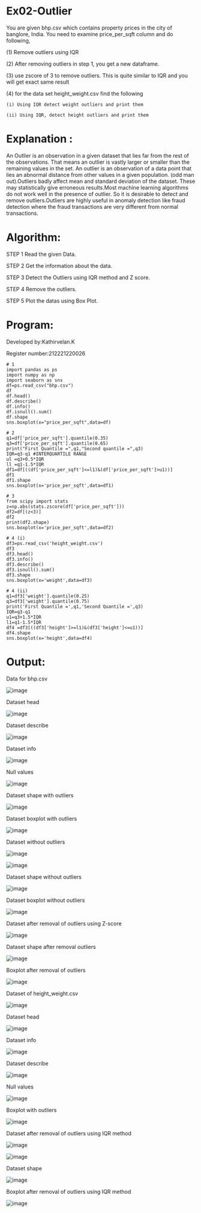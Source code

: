 # Ex02-Outlier

You are given bhp.csv which contains property prices in the city of banglore, India. You need to examine price_per_sqft column and do following,

(1) Remove outliers using IQR 

(2) After removing outliers in step 1, you get a new dataframe.

(3) use zscore of 3 to remove outliers. This is quite similar to IQR and you will get exact same result

(4) for the data set height_weight.csv find the following

    (i) Using IQR detect weight outliers and print them

    (ii) Using IQR, detect height outliers and print them
    
# Explanation :
An Outlier is an observation in a given dataset that lies far from the rest of the observations. That means an outlier is vastly larger or smaller than the remaining values in the set. An outlier is an observation of a data point that lies an abnormal distance from other values in a given population. (odd man out).Outliers badly affect mean and standard deviation of the dataset. These may statistically give erroneous results.Most machine learning algorithms do not work well in the presence of outlier. So it is desirable to detect and remove outliers.Outliers are highly useful in anomaly detection like fraud detection where the fraud transactions are very different from normal transactions.

# Algorithm:

STEP 1
Read the given Data.

STEP 2
Get the information about the data.

STEP 3
Detect the Outliers using IQR method and Z score.

STEP 4
Remove the outliers.

STEP 5
Plot the datas using Box Plot.
 
 
# Program:
Developed by:Kathirvelan.K

Register number:212221220026
```
# 1
import pandas as ps
import numpy as np
import seaborn as sns
df=ps.read_csv("bhp.csv")
df
df.head()
df.describe()
df.info()
df.isnull().sum()
df.shape
sns.boxplot(x="price_per_sqft",data=df)

# 2
q1=df['price_per_sqft'].quantile(0.35)
q3=df['price_per_sqft'].quantile(0.65)
print("First Quantile =",q1,"Second quantile =",q3)
IQR=q3-q1 #INTERQUARTILE RANGE
ul =q3+0.5*IQR
ll =q1-1.5*IQR
df1=df[((df['price_per_sqft']<=l1)&(df['price_per_sqft']>u1))]
df1
df1.shape
sns.boxplot(x='price_per_sqft',data=df1)

# 3
from scipy import stats
z=np.abs(stats.zscore(df['price_per_sqft']))
df2=df[(z<3)]
df2
print(df2.shape)
sns.boxplot(x='price_per_sqft',data=df2)

# 4 (i) 
df3=ps.read_csv('height_weight.csv')
df3
df3.head()
df3.info()
df3.describe()
df3.isnull().sum()
df3.shape
sns.boxplot(x='weight',data=df3)

# 4 (ii)
q1=df3['weight'].quantile(0.25)
q3=df3['weight'].quantile(0.75)
print('First Quantile =',q1,'Second Quantile =',q3)
IQR=q3-q1
u1=q3+1.5*IQR
l1=q1-1.5*IQR
df4 =df3[((df3['height']>=l1)&(df3['height']<=u1))]
df4.shape
sns.boxplot(x='height',data=df4)
```
# Output:

Data for bhp.csv

![image](https://user-images.githubusercontent.com/128135186/230089239-3f2644ce-9784-42f2-8101-fb0355e2613d.png)

Dataset head

![image](https://user-images.githubusercontent.com/128135186/230089606-22c33f96-4ed7-4de2-aace-a8a19cd9f49e.png)

Dataset describe

![image](https://user-images.githubusercontent.com/128135186/230089736-bbdce6c9-538f-4d7d-bb4b-29aec8be3862.png)

Dataset info

![image](https://user-images.githubusercontent.com/128135186/230089825-9bdd758a-c0d3-41c1-83d3-e851d66465b5.png)

Null values

![image](https://user-images.githubusercontent.com/128135186/230089893-206b5997-8bbe-4645-9307-8bf731317e8c.png)

Dataset shape with outliers

![image](https://user-images.githubusercontent.com/128135186/230090044-6c9258e8-8797-4af8-b967-3c2de3265cd5.png)

Dataset boxplot with outliers

![image](https://user-images.githubusercontent.com/128135186/230090313-82050150-9233-4aba-82ec-93cd1640541b.png)

Dataset without outliers

![image](https://user-images.githubusercontent.com/128135186/230090464-50ae920c-3e8c-4e37-8941-1f4f247b2548.png)

![image](https://user-images.githubusercontent.com/128135186/230090517-fc89a841-89b5-4a88-babe-3fb29826b1a6.png)


Dataset shape without outliers

![image](https://user-images.githubusercontent.com/128135186/230091406-aa380e4d-2289-4b93-bb70-1726388252ef.png)


Dataset boxplot without outliers 

![image](https://user-images.githubusercontent.com/128135186/230091907-7a5893d1-c7bf-4355-afe0-6e63e148bbd0.png)

Dataset after removal of outliers using Z-score

![image](https://user-images.githubusercontent.com/128135186/230092141-fc577582-e9dc-4dcf-a0a4-713aabf4e741.png)

Dataset shape after removal outliers

![image](https://user-images.githubusercontent.com/128135186/230093707-e48dceae-1882-466a-a3c6-f74071845e2a.png)

Boxplot after removal of outliers

![image](https://user-images.githubusercontent.com/128135186/230093830-f21cfdb0-f37e-402d-b4a7-d3034909c2b4.png)

Dataset of height_weight.csv

![image](https://user-images.githubusercontent.com/128135186/230093965-4a0be2a5-e7be-44eb-b2ee-a4bc8257ae08.png)

Dataset head

![image](https://user-images.githubusercontent.com/128135186/230094034-9994248a-7457-4822-b13a-3a39558e6203.png)

Dataset info

![image](https://user-images.githubusercontent.com/128135186/230094093-3e106965-2628-4ad5-9c89-96a55bde46b7.png)

Dataset describe

![image](https://user-images.githubusercontent.com/128135186/230094161-b04899cd-86bb-45ba-b842-5b469320eadc.png)

Null values

![image](https://user-images.githubusercontent.com/128135186/230094212-b349c14f-6374-42e9-964d-0f981ed801cb.png)

Boxplot with outliers

![image](https://user-images.githubusercontent.com/128135186/230094279-146c82d3-1e0a-432f-b081-4e444b2f6e49.png)


Dataset after removal of outliers using IQR method

![image](https://user-images.githubusercontent.com/128135186/230094334-f45835c7-a432-4b1d-9b5a-b054c090ff77.png)

![image](https://user-images.githubusercontent.com/128135186/230094427-5a83c9f8-affc-4446-b322-62d33f8af8db.png)

Dataset shape

![image](https://user-images.githubusercontent.com/128135186/230094545-b0d7ab03-9a83-4e11-8285-adf43a9be59f.png)

Boxplot after removal of outliers using IQR method

![image](https://user-images.githubusercontent.com/128135186/230094595-bb3a6b50-c06a-4683-949f-5d6922c8fda7.png)









